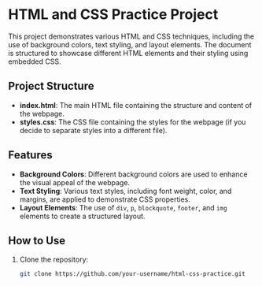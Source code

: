 # HTML and CSS Practice Project

This project demonstrates various HTML and CSS techniques, including the use of background colors, text styling, and layout elements. The document is structured to showcase different HTML elements and their styling using embedded CSS.

## Project Structure

- **index.html**: The main HTML file containing the structure and content of the webpage.
- **styles.css**: The CSS file containing the styles for the webpage (if you decide to separate styles into a different file).

## Features

- **Background Colors**: Different background colors are used to enhance the visual appeal of the webpage.
- **Text Styling**: Various text styles, including font weight, color, and margins, are applied to demonstrate CSS properties.
- **Layout Elements**: The use of `div`, `p`, `blockquote`, `footer`, and `img` elements to create a structured layout.

## How to Use

1. Clone the repository:
   ```sh
   git clone https://github.com/your-username/html-css-practice.git